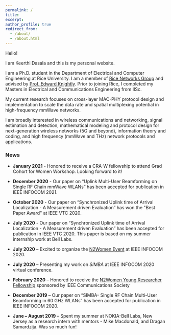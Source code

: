 ```yaml
---
permalink: /
title: 
excerpt: 
author_profile: true
redirect_from: 
  - /about/
  - /about.html
---
```

<!--
I'm a wireless networking and communications researcher. Currently, I am working on cross-layer MAC-PHY protocol design and implementation to scale the data rate and spatial multiplexing potential in High-Frequency mmWave networks.

My research interests span areas of wireless communications and networking, signal estimation and detection, mathematical modeling and protocol design for next-generation wireless networks (5G and beyond), information theory and coding, cellular networks and high frequency (mmWave) protocols and applications.

I'm associated with [Rice Networks Group](http://networks.rice.edu) at the Electrical and Computer Engineering department, Rice University, Houston, Texas. I am being advised by [Dr.Edward W.Knightly](https://knightly.rice.edu/). 

Previously, I have completed my Masters in Electrical Engineering from IISc Bangalore, India
-->

Hello!

I am Keerthi Dasala and this is my personal website. 

I am a Ph.D. student in the Department of Electrical and Computer Engineering at Rice University. I am a member of [Rice Networks Group](http://networks.rice.edu) and advised by [Prof. Edward Knightly](https://knightly.rice.edu/). Prior to joining Rice, I completed my Masters in Electrical and Communications Engineering from IISc. 

My current research focuses on cross-layer MAC-PHY protocol design and implementation to scale the data rate and spatial multiplexing potential in high-frequency mmWave networks.

I am broadly interested in wireless communications and networking, signal estimation and detection, mathematical modeling and protocol design for next-generation wireless networks (5G and beyond), information theory and coding, and high frequency (mmWave and THz) network protocols and applications.


### **News**
  * **January 2021** - Honored to receive a CRA-W fellowship to attend Grad Cohort for Women Workshop. Looking forward to it!
  
  * **December 2020** - Our paper on “Uplink Multi-User Beamforming on Single RF Chain mmWave WLANs” has been accepted for publication in IEEE INFOCOM 2021. 

  * **October 2020** - Our paper on “Synchronized Uplink time of Arrival Localization - A Measurement driven Evaluation” has won the "Best Paper Award" at IEEE VTC 2020. 

  * **July 2020** - Our paper on “Synchronized Uplink time of Arrival Localization - A Measurement driven Evaluation” has been accepted for publication in IEEE VTC 2020. This paper is based on my summer internship work at Bell Labs. 

  * **July 2020** – Excited to organize the [N2Women Event](https://n2women.comsoc.org/meetings/) at IEEE INFOCOM 2020. 

  * **July 2020** – Presenting my work on *SIMBA* at IEEE INFOCOM 2020 virtual conference. 

  * **February 2020** – Honored to receive the [N2Women Young Researcher Fellowship](https://n2women.comsoc.org/fellowships) sponsored by IEEE Communications Society

  * **December 2019** – Our paper on “SIMBA- Single RF Chain Multi-User Beamforming in  60 GHz WLANs” has been accepted for publication in IEEE INFOCOM 2020. 

  * **June – August 2019** – Spent my summer at NOKIA-Bell Labs, New Jersey as a research intern with mentors - Mike Macdonald, and Dragan Samardzija. Was so much fun!
  
  <!--
  <h3>News</h3>
<ul style="list-style-type:none">
<ul style="list-style-type:none">
<li><span class = "timestamp">December 23, 2020</span>Ending the tumultous year with some good news. Paper titled "On Satisficing of Quantitative Games" has been accepted to <a href="https://etaps.org/2021/tacas">TACAS 2021</a>. This is joint work with Krishnendu Chatterjee and Moshe Y. Vardi</li><br>
<li><span class = "timestamp">October 26, 2020</span>I am serving on the program committee of IJCAI 2021. Can't wait to read your best submissions to IJCAI!</li><br>
<li><span class = "timestamp">September 14, 2020</span>Honored to be in the cohort of <a href="https://cifellows2020.org/2020-class/">Computing Innovation Fellows 2020</a>. Thank you Computing Research Association and the NSF for their generous support. <br><a href="https://www.cccblog.org/2020/09/14/announcing-the-2020-computing-innovation-fellows/?fbclid=IwAR3srO_NJ_1x9hga-z-Ikq_a7VyjUpjpXWEIz_tIURRa2s0BEc1lHQamLSU">Official annoucement.</a></li><br>
<li><span class = "timestamp">August 8, 2020</span>Bidding farewell to Houston to move to Philladelphia today. Damn, this is harder than I had imagined... Philly, you better put on your best version. :).</li><br>
<li><span class = "timestamp">July 3, 2020</span>Extended abstract on my Dissertation has been accepted to appear at <a href="http://highlights-conference.org/">Highlights in Logic, Games and Automata 2020.</a></li><br>
<li><span class = "timestamp">July 1, 2020</span><b>Big News!</b> Moved to <a href="https://www.cis.upenn.edu/">CIS@UPenn</a>.<br> Excited to start as a Postdoctoral Researcher with <a href ="https://www.cis.upenn.edu/~alur/">Prof. Rajeev Alur</a>.</li><br>
</ul>
<p><a href="news.html">All news&hellip;</a></p></div>
-->
